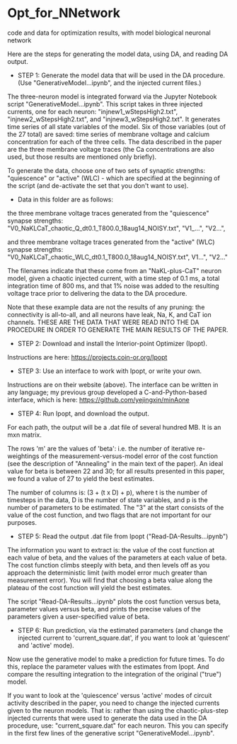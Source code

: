 # Opt_for_NNetwork
 code and data for optimization results, with model biological neuronal network

Here are the steps for generating the model data, using DA, and reading DA output.

* STEP 1: 
Generate the model data that will be used in the DA procedure.  (Use "GenerativeModel...ipynb", and the injected current files.)

The three-neuron model is integrated forward via the Jupyter Notebook script "GenerativeModel...ipynb".  This script takes in 
three injected currents, one for each neuron: "injnew1_wStepsHigh2.txt", "injnew2_wStepsHigh2.txt", and "injnew3_wStepsHigh2.txt". 
It generates time series of all state variables of the model.  Six of those variables (out of the 27 total) are saved: time series of 
membrane voltage and calcium concentration for each of the three cells.  The data described in the paper are the three membrane
voltage traces (the Ca concentrations are also used, but those results are mentioned only briefly).

To generate the data, choose one of two sets of synaptic strengths: "quiescence" or "active" (WLC) - which are 
specified at the beginning of the script (and de-activate the set that you don't want to use).

* Data in this folder are as follows:

the three membrane voltage traces generated from the "quiescence" synapse strengths: "V0_NaKLCaT_chaotic_Q_dt0.1_T800.0_18aug14_NOISY.txt", "V1_...", "V2...", 

and three membrane voltage traces generated from the "active" (WLC) synapse strengths: "V0_NaKLCaT_chaotic_WLC_dt0.1_T800.0_18aug14_NOISY.txt", V1...", "V2..."

The filenames indicate that these come from an "NaKL-plus-CaT" neuron model, given a chaotic injected current, with a time step
of 0.1 ms, a total integration time of 800 ms, and that 1% noise was added to the resulting voltage trace prior to delivering the data
to the DA procedure.  

Note that these example data are not the results of any pruning: the connectivity is all-to-all, and all neurons have leak, Na, K, and CaT ion channels.  THESE ARE THE DATA THAT WERE READ INTO THE DA PROCEDURE IN ORDER TO GENERATE THE MAIN RESULTS OF THE PAPER.

* STEP 2:
Download and install the Interior-point Optimizer (Ipopt).

Instructions are here:
https://projects.coin-or.org/Ipopt

* STEP 3:
Use an interface to work with Ipopt, or write your own.

Instructions are on their website (above).  The interface can be written in any language; my previous group developed a 
C-and-Python-based interface, which is here:
https://github.com/yejingxin/minAone

* STEP 4:
Run Ipopt, and download the output. 

For each path, the output will be a .dat file of several hundred MB.  It is an mxn matrix.

The rows 'm' are the values of 'beta': i.e. the number of iterative re-weightings of the measurement-versus-model error of the cost function (see the description of "Annealing" in the main text of the paper).  An ideal value for beta is between 22 and 30; for all results presented in this paper, we found a value of 27 to yield the best estimates.

The number of columns is: (3 + (t x D) + p), where t is the number of timesteps in the data, D is the number of state variables, and p
is the number of parameters to be estimated.  The "3" at the start consists of the value of the cost function, and two flags
that are not important for our purposes.

* STEP 5:
Read the output .dat file from Ipopt ("Read-DA-Results...ipynb")

The information you want to extract is: the value of the cost function at each value of beta, and the values of the parameters at 
each value of beta.  The cost function climbs steeply with beta, and then levels off as you approach the deterministic limit (with model error much greater than measurement error).  You will find that choosing a beta value along the plateau of the cost function will 
yield the best estimates.

The script "Read-DA-Results...ipynb" plots the cost function versus beta, parameter values versus beta, and prints the precise
values of the parameters given a user-specified value of beta.

* STEP 6: Run prediction, via the estimated parameters (and change the injected current to 'current_square.dat', if you want to look at 'quiescent' and 'active' mode).

Now use the generative model to make a prediction for future times.  To do this, replace the parameter values with the estimates 
from Ipopt.  And compare the resulting integration to the integration of the original ("true") model.  

If you want to look at the 'quiescence' versus 'active' modes of circuit activity described in the paper, you need to change the 
injected currents given to the neuron models.  That is: rather than using the chaotic-plus-step injected currents that were used 
to generate the data used in the DA procedure, use: "current_square.dat" for each neuron.  This you can specify in the first few 
lines of the generative script "GenerativeModel...ipynb".
